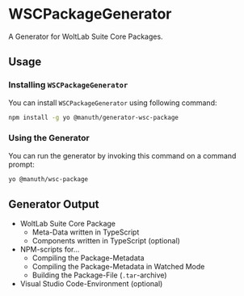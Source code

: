 # WSCPackageGenerator
A Generator for WoltLab Suite Core Packages.

## Usage
### Installing `WSCPackageGenerator`
You can install `WSCPackageGenerator` using following command:

```bash
npm install -g yo @manuth/generator-wsc-package
```

### Using the Generator
You can run the generator by invoking this command on a command prompt:

```bash
yo @manuth/wsc-package
```

## Generator Output
  - WoltLab Suite Core Package
    - Meta-Data written in TypeScript
    - Components written in TypeScript (optional)
  - NPM-scripts for...
    - Compiling the Package-Metadata
    - Compiling the Package-Metadata in Watched Mode
    - Building the Package-File (`.tar`-archive)
  - Visual Studio Code-Environment (optional)
